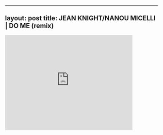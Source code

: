 

---
layout: post
title: JEAN KNIGHT/NANOU MICELLI | DO ME (remix)
---


<iframe width="420" height="315" src="http://www.youtube.com/embed/2sWfeZP8sAw" frameborder="0" allowfullscreen></iframe>

